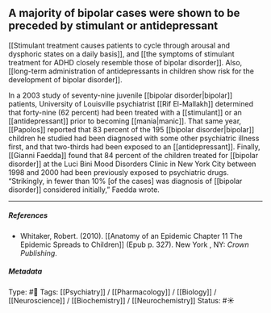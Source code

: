 ## A majority of bipolar cases were shown to be preceded by stimulant or antidepressant # 

[[Stimulant treatment causes patients to cycle through arousal and dysphoric states on a daily basis]], and [[the symptoms of stimulant treatment for ADHD closely resemble those of bipolar disorder]]. Also, [[long-term administration of antidepressants in children show risk for the development of bipolar disorder]]. 

In a 2003 study of seventy-nine juvenile [[bipolar disorder|bipolar]] patients, University of Louisville psychiatrist [[Rif El-Mallakh]] determined that forty-nine (62 percent) had been treated with a [[stimulant]] or an [[antidepressant]] prior to becoming [[mania|manic]].  That same year, [[Papolos]] reported that 83 percent of the 195 [[bipolar disorder|bipolar]] children he studied had been diagnosed with some other psychiatric illness first, and that two-thirds had been exposed to an [[antidepressant]]. Finally, [[Gianni Faedda]] found that 84 percent of the children treated for [[bipolar disorder]] at the Luci Bini Mood Disorders Clinic in New York City between 1998 and 2000 had been previously exposed to psychiatric drugs. “Strikingly, in fewer than 10% [of the cases] was diagnosis of [[bipolar disorder]] considered initially,” Faedda wrote.

___

##### References

- Whitaker, Robert. (2010). [[Anatomy of an Epidemic Chapter 11 The Epidemic Spreads to Children]] (Epub p. 327). New York , NY: _Crown Publishing_.

##### Metadata

Type: #🔴 
Tags: [[Psychiatry]] / [[Pharmacology]] / [[Biology]] / [[Neuroscience]] / [[Biochemistry]] / [[Neurochemistry]] 
Status: #☀️ 